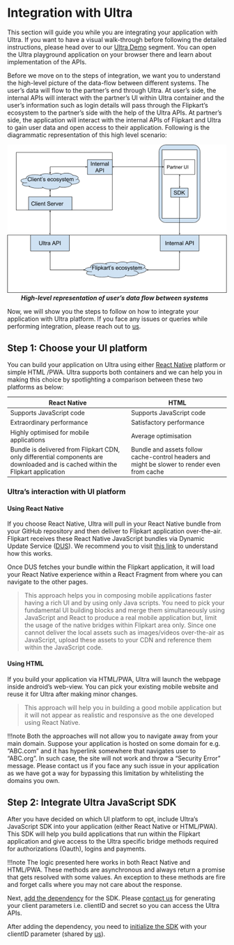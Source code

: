 # Integration with Ultra

This section will guide you while you are integrating your application with Ultra. If you want to have a visual walk-through before following the detailed instructions, please head over to our [Ultra Demo](demo.md) segment. You can open the Ultra playground application on your browser there and learn about implementation of the APIs.

Before we move on to the steps of integration, we want you to understand the high-level picture of the data-flow between different systems. The user’s data will flow to the partner’s end through Ultra. At user’s side, the internal APIs will interact with the partner’s UI within Ultra container and the user’s information such as login details will pass through the Flipkart’s ecosystem to the partner’s side with the help of the Ultra APIs. At partner’s side, the application will interact with the internal APIs of Flipkart and Ultra to gain user data and open access to their application. Following is the diagrammatic representation of this high level scenario:

![Architecture](img/image1.png)<br/>&nbsp;&nbsp;&nbsp;&nbsp;&nbsp;&nbsp;&nbsp;
**_High-level representation of user’s data flow between systems_**

Now, we will show you the steps to follow on how to integrate your application with Ultra platform. If you face any issues or queries while performing integration, please reach out to [us](contact.md).

## Step 1: Choose your UI platform

You can build your application on Ultra using either [React Native](https://facebook.github.io/react-native/) platform or simple HTML /PWA. Ultra supports both containers and we can help you in making this choice by spotlighting a comparison between these two platforms as below:

| **React Native** | **HTML** |
|--------------|------|
| Supports JavaScript code | Supports JavaScript code |
| Extraordinary performance | Satisfactory performance |
| Highly optimised for mobile applications | Average optimisation |
| Bundle is delivered from Flipkart CDN, only differential components are downloaded and is cached within the Flipkart application | Bundle and assets follow cache-control headers and might be slower to render even from cache |

### Ultra’s interaction with UI platform

#### Using React Native

If you choose React Native, Ultra will pull in your React Native bundle from your GitHub repository and then deliver to Flipkart application over-the-air. Flipkart receives these React Native JavaScript bundles via Dynamic Update Service ([DUS](https://github.com/Flipkart/DUS)). We recommend you to visit [this link](https://github.com/Flipkart/DUS) to understand how this works.

Once DUS fetches your bundle within the Flipkart application, it will load your React Native experience within a React Fragment from where you can navigate to the other pages.

> This approach helps you in composing mobile applications faster having a rich UI and by using only Java scripts. You need to pick your fundamental UI building blocks and merge them simultaneously using JavaScript and React to produce a real mobile application but, limit the usage of the native bridges within Flipkart area only. Since one cannot deliver the local assets such as images/videos over-the-air as JavaScript, upload these assets to your CDN and reference them within the JavaScript code.

#### Using HTML

If you build your application via HTML/PWA, Ultra will launch the webpage inside android’s web-view. You can pick your existing mobile website and reuse it for Ultra after making minor changes. 

> This approach will help you in building a good mobile application but it will not appear as realistic and responsive as the one developed using React Native.

!!!note Both the approaches will not allow you to navigate away from your main domain. Suppose your application is hosted on some domain for e.g. “ABC.com” and it has hyperlink somewhere that navigates user to “ABC.org”. In such case, the site will not work and throw a “Security Error” message. Please contact us if you face any such issue in your application as we have got a way for bypassing this limitation by whitelisting the domains you own.

## Step 2: Integrate Ultra JavaScript SDK
After you have decided on which UI platform to opt, include Ultra’s JavaScript SDK into your application (either React Native or HTML/PWA). This SDK will help you build applications that run within the Flipkart application and give access to the Ultra specific bridge methods required for authorizations (Oauth), logins and payments.

!!!note The logic presented here works in both React Native and HTML/PWA. These methods are asynchronous and always return a promise that gets resolved with some values. An exception to these methods are fire and forget calls where you may not care about the response.

Next, [add the dependency](clients.md#step-1) for the SDK. Please [contact us](contact.md) for generating your client parameters i.e. clientID and secret so you can access the Ultra APIs.

After adding the dependency, you need to [initialize the SDK](clients.md#step-2) with your clientID parameter (shared by [us](contact.md)).


